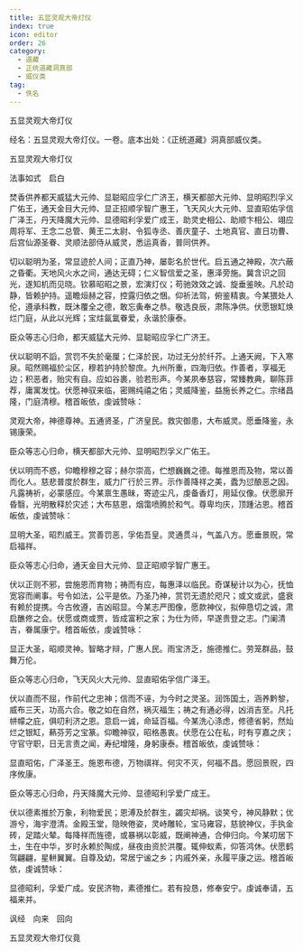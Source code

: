 ```yaml
---
title: 五显灵观大帝灯仪
index: true
icon: editor
order: 26
category:
  - 道藏
  - 正统道藏洞真部
  - 威仪类
tag:
  - 佚名
---
```


五显灵观大帝灯仪  

经名：五显灵观大帝灯仪。一卷。底本出处：《正统道藏》洞真部威仪类。  

五显灵观大帝灯仪  

法事如式　启白  

焚香供养都天威猛大元帅、显聪昭应孚仁广济王，横天都部大元帅、显明昭烈孚义广佑王，通天金目大元帅、显正招顺孚智广惠王，飞天风火大元帅、显直昭佑孚信广泽王，丹天降魔大元帅、显德昭利孚爱广成王，助灵史相公、助顺卞相公、翊应周将军、王念二总管、黄王二太尉、令狐寺丞、善庆童子、土地真官、直日功曹、后宫仙源圣眷、灵顺法部侍从威灵，悉运真香，普同供养。  

切以聪明为圣，常显迹於人间；正直乃神，屡彰名於世代。启五通之神殿，次六蔽之昏衢。天地风火水之间，通达无碍；仁义智信爱之圣，惠泽旁施。冀含识之回光，遂知机而见晓。钦慕昭昭之景，宏演灯仪；苟驰效效之诚、旋垂鉴映。凡於动静，皆赖护持。遥瞻烜赫之容，控露归依之悃。仰祈法驾，俯鉴精衷。今某猥处人伦，遵承科教，既沐覆全之德，敢忘夤奉之恭。敬选良辰，肃陈净供。伏愿银缸焕烂门庭，从此以光辉；宝炷氤氲眷爱，永谐於康泰。  

臣众等志心归命，都天威猛大元帅、显聪昭应孚仁广济王。  

伏以聪明不謟，赏罚不失於毫厘；仁泽於民，功过无分於纤芥。上通天阙，下入寒泉。昭然赐福於尘区，穆若护持於黎庶。九州所重，四海归依。作善者，享福无边；积恶者，贻灾有自。应如谷裹，验若形声。今某夙奉慈容，常臻教典，聊陈菲荐，庸寓发忱。伏愿神驭来临，密赐纯禧之佑；灵威降鉴，益施长养之仁。宗绪昌隆，门庭清穆。稽首皈依，虔诚赞咏：  

灵观大帝，神德尊神。五通贤圣，广济皇民。救灾御患，大布威灵。愿垂降鉴，永锡康荣。  

臣众等志心归命，横天都部大元帅、显明昭烈孚义广佑王。  

伏以明而不惑，仰瞻穆穆之容；赫尔崇高，伫想巍巍之德。每推恩而及物，常以善而化人。慈悲普度於群生，威力广行於三界。示作善降祥之美，蠹为愆酿恶之因。凡露祷祈，必蒙感应。今某禀生愚昧，寄迹尘凡，虔备香灯，用延仪像。伏愿廓开昏翳，光明散释於灾述；大布慈恩，烟霭喷腾於和气。尊卑均庆，顶踵沾恩。稽首皈依，虔诚赞咏：  

显明大圣，昭烈威王。赏善罚恶，孚佑吾皇。灵通贯斗，气盖八方。愿垂景贶，常启福祥。  

臣众等志心归命，通天金目大元帅、显正昭顺孚智广惠王。  

伏以正则不邪，尝施恩而育物；祷而有应，每惠泽以临民。奇谋秘计以为心，抚恤宽容而阐事。号令如法，公平是依。乃圣乃神，赏罚无遗於咫尺；或文或武，盛衰有赖於提携。今古攸遵，吉凶昭显。今某志严图像，愿款神仪，拟伸恳切之诚，肃启醮修之会。伏愿或商或贾，皆成富积之家；为仕为师，早遂贵登之志。门阑清吉，眷属康宁。稽首皈依，虔诚赞咏：  

显正大圣，昭顺灵神。智略才辩，广惠人民。雨宝济乏，施德推仁。劳笼群品，鼓舞万伦。  

臣众等志心归命，飞天风火大元帅、显直昭佑孚信广泽王。  

伏以直而不屈，作前代之忠神；信而不诬，为今时之灵圣。润饰国土，涵养黔黎，威布三天，功高六合。敬之如在自然，祸灭福生；祷之有通必得，凶消吉至。凡托帡幪之庇，俱叨利济之恩。意启一诚，命延百福。今某洗心涤虑，修德省躬，然灿烂之银缸，爇芬芳之宝篆。仰瞻神驭，昭格愚衷。伏愿在公在私，时有亨嘉之庆；守官守职，日无言责之闻，寿纪增隆，身躬康泰。稽首皈依，虔诚赞咏：  

显直昭佑，广泽圣王。施恩布德，万物祺祥。何灾不灭，何福不昌。愿回景贶，四序攸康。  

臣众等志心归命，丹天降魔大元帅、显德昭利孚爱广成王。  

伏以德素推於万象，利物爱民；恩溥及於群生，蠲灾却祸。谈笑兮，神风静默；优游兮，海宇澄清。金殿玉堂，隐映倦姿，灵峙雕轮，宝马雍容，慈貌神仪，手执金砖，足踏火辇。每降祥而旌德，或暴祸以彰威，既阐神通，合伸归向。今某叨居下土，生在中华，岁时永赖於陶成，昼夜由资於洪覆。辄伸蚁素，仰答鸿休。伏愿鹤驾翩翩，星軿翼翼。自尊及幼，常居宁谧之乡；内戚外亲，永履平康之运。稽首皈依，虔诚赞咏：  

显德昭利，孚爱广成。安民济物，素德推仁。若有投恳，修奉安宁。虔诚奉请，五福来并。  

讽经　向来　回向  

五显灵观大帝灯仪竟  
